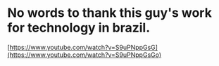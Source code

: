 # No words to thank this guy's work for technology in brazil.
[https://www.youtube.com/watch?v=S9uPNppGsG](https://www.youtube.com/watch?v=S9uPNppGsGo)
